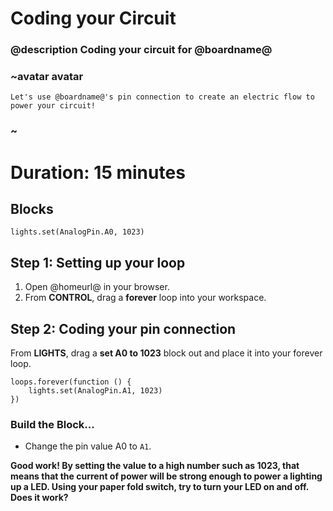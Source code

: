 # Coding your Circuit 
### @description Coding your circuit for @boardname@ 

### ~avatar avatar 
    Let's use @boardname@'s pin connection to create an electric flow to power your circuit! 
### ~ 

# Duration: 15 minutes 

## Blocks 

```cards 
lights.set(AnalogPin.A0, 1023) 
```
## Step 1: Setting up your loop 

1. Open @homeurl@ in your browser. 
2. From **CONTROL**, drag a **forever** loop into your workspace. 

## Step 2: Coding your pin connection 

From **LIGHTS**, drag a **set A0 to 1023** block out and place it into your forever loop. 

```blocks
loops.forever(function () {
    lights.set(AnalogPin.A1, 1023)
})
```
### Build the Block... 

* Change the pin value A0 to ``A1``. 

**Good work! By setting the value to a high number such as 1023, that means that the current of power will be strong enough to power a lighting up a LED. Using your paper fold switch, try to turn your LED on and off. Does it work?** 
